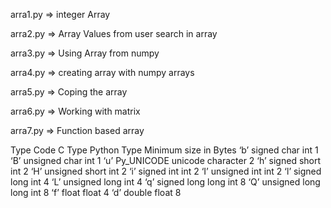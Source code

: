 arra1.py => integer Array

arra2.py => Array Values from user search in array

arra3.py => Using Array from numpy

arra4.py => creating array with numpy arrays

arra5.py => Coping the array

arra6.py => Working with matrix

arra7.py => Function based array


Type Code	C Type	                    Python Type	                Minimum size in Bytes
‘b’	        signed char	                int	                            1
‘B’	        unsigned char	            int	                            1
‘u’	        Py_UNICODE	unicode         character	                    2
‘h’	        signed short	            int	                            2
‘H’	        unsigned short	            int	                            2
‘i’	        signed int	                int                         	2
‘I’	        unsigned int	            int	                            2
‘l’	        signed long	                int	                            4
‘L’	        unsigned long	            int                         	4
‘q’	        signed long long	        int                         	8
‘Q’	        unsigned long long	        int                         	8
‘f’	        float	                    float                       	4
‘d’	        double	                    float                       	8